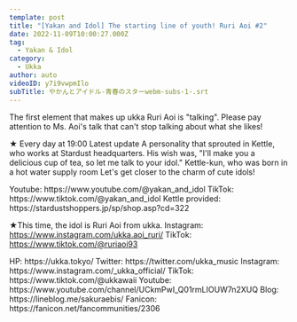 ```yaml
---
template: post
title: "[Yakan and Idol] The starting line of youth! Ruri Aoi #2"
date: 2022-11-09T10:00:27.000Z
tag:
  - Yakan & Idol
category:
  - Ukka
author: auto
videoID: y7i9vwpmIlo
subTitle: やかんとアイドル-青春のスターwebm-subs-1-.srt
---
```

The first element that makes up ukka Ruri Aoi is "talking".
Please pay attention to Ms. Aoi's talk that can't stop talking about what she likes!

★ Every day at 19:00 Latest update
A personality that sprouted in Kettle, who works at Stardust headquarters.
His wish was, "I'll make you a delicious cup of tea, so let me talk to your idol."
Kettle-kun, who was born in a hot water supply room
Let's get closer to the charm of cute idols!

<Kettle and Idol>
Youtube: https://www.youtube.com/@yakan_and_idol
TikTok: https://www.tiktok.com/@yakan_and_idol
Kettle provided: https://stardustshoppers.jp/sp/shop.asp?cd=322

★This time, the idol is Ruri Aoi from ukka.
<Ruri Aoi>
Instagram: https://www.instagram.com/ukka.aoi_ruri/
TikTok: https://www.tiktok.com/@ruriaoi93

<ukka>
HP: https://ukka.tokyo/
Twitter: https://twitter.com/ukka_music
Instagram: https://www.instagram.com/_ukka_official/
TikTok: https://www.tiktok.com/@ukkawaii
Youtube: https://www.youtube.com/channel/UCkmPwI_Q01rmLIOUW7n2XUQ
Blog: https://lineblog.me/sakuraebis/
Fanicon: https://fanicon.net/fancommunities/2306